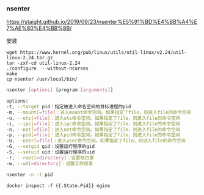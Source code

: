 ### nsenter



https://staight.github.io/2019/09/23/nsenter%E5%91%BD%E4%BB%A4%E7%AE%80%E4%BB%8B/



安装

```
wget https://www.kernel.org/pub/linux/utils/util-linux/v2.24/util-linux-2.24.tar.gz
tar -zxf-cd util-linux-2.24
./configure  --without-ncurses
make
cp nsenter /usr/local/bin/

```







```bash
nsenter [options] [program [arguments]]

options:
-t, --target pid：指定被进入命名空间的目标进程的pid
-m, --mount[=file]：进入mount命令空间。如果指定了file，则进入file的命令空间
-u, --uts[=file]：进入uts命令空间。如果指定了file，则进入file的命令空间
-i, --ipc[=file]：进入ipc命令空间。如果指定了file，则进入file的命令空间
-n, --net[=file]：进入net命令空间。如果指定了file，则进入file的命令空间
-p, --pid[=file]：进入pid命令空间。如果指定了file，则进入file的命令空间
-U, --user[=file]：进入user命令空间。如果指定了file，则进入file的命令空间
-G, --setgid gid：设置运行程序的gid
-S, --setuid uid：设置运行程序的uid
-r, --root[=directory]：设置根目录
-w, --wd[=directory]：设置工作目录

nsenter -n -t pid
```







```
docker inspect -f {{.State.Pid}} nginx


```

